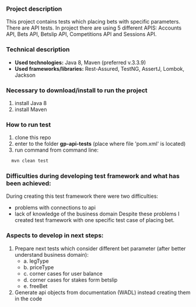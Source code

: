 ### Project description
This project contains tests which placing bets with specific parameters. There are API tests.
In project there are using 5 different APIS: Accounts API, Bets API, Betslip API, Competitions API and Sessions API.

### Technical description
- **Used technologies:** Java 8, Maven (preferred v.3.3.9)
- **Used frameworks/libraries:** Rest-Assured, TestNG, AssertJ, Lombok, Jackson

### Necessary to download/install to run the project
1. install Java 8
2. install Maven

### How to run test
1. clone this repo
3. enter to the folder **gp-api-tests** (place where file 'pom.xml' is located)
4. run command from command line:

  ```sh
    mvn clean test
  ```
### Difficulties during developing test framework and what has been achieved:
During creating this test framework there were two difficulties:
- problems with connections to api
- lack of knowledge of the business domain
Despite these problems I created test framework with one specific test case of placing bet.

### Aspects to develop in next steps:
1. Prepare next tests which consider different bet parameter (after better understand business domain):
    - a. legType
    - b. priceType
    - c. corner cases for user balance
    - d. corner cases for stakes form betslip
    - e. freeBet
2. Generate api objects from documentation (WADL) instead creating them in the code

